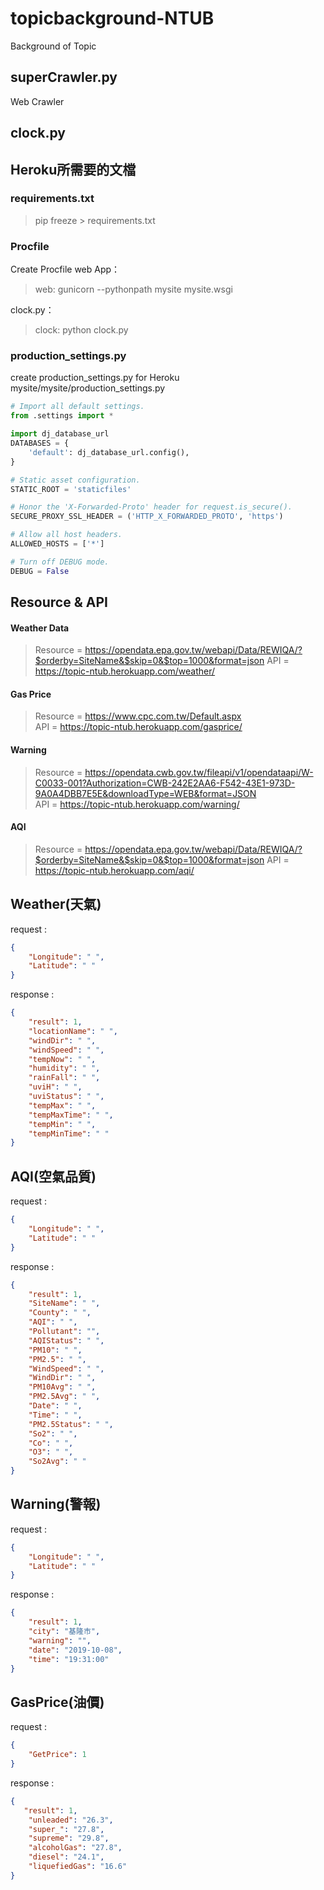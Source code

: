 # topicbackground-NTUB
Background of Topic

## superCrawler.py
Web Crawler 

## clock.py


## Heroku所需要的文檔
### requirements.txt 
> pip freeze > requirements.txt

### Procfile 
Create Procfile
web App：
> web: gunicorn --pythonpath mysite mysite.wsgi  

clock.py：       
> clock: python clock.py


### production_settings.py
create production_settings.py for Heroku
mysite/mysite/production_settings.py 

```python
# Import all default settings.
from .settings import *

import dj_database_url
DATABASES = {
    'default': dj_database_url.config(),
}

# Static asset configuration.
STATIC_ROOT = 'staticfiles'

# Honor the 'X-Forwarded-Proto' header for request.is_secure().
SECURE_PROXY_SSL_HEADER = ('HTTP_X_FORWARDED_PROTO', 'https')

# Allow all host headers.
ALLOWED_HOSTS = ['*']

# Turn off DEBUG mode.
DEBUG = False

```
## Resource & API
#### Weather Data
> Resource = https://opendata.epa.gov.tw/webapi/Data/REWIQA/?$orderby=SiteName&$skip=0&$top=1000&format=json
> API = https://topic-ntub.herokuapp.com/weather/

#### Gas Price
> Resource = https://www.cpc.com.tw/Default.aspx  
> API = https://topic-ntub.herokuapp.com/gasprice/

#### Warning
> Resource = https://opendata.cwb.gov.tw/fileapi/v1/opendataapi/W-C0033-001?Authorization=CWB-242E2AA6-F542-43E1-973D-9A0A4DBB7E5E&downloadType=WEB&format=JSON   
> API = https://topic-ntub.herokuapp.com/warning/

#### AQI 
> Resource = https://opendata.epa.gov.tw/webapi/Data/REWIQA/?$orderby=SiteName&$skip=0&$top=1000&format=json 
> API = https://topic-ntub.herokuapp.com/aqi/

## Weather(天氣)
request : 
```json
{
    "Longitude": " ",
    "Latitude": " "
}
```
response :
```json
{
    "result": 1,
    "locationName": " ",
    "windDir": " ",
    "windSpeed": " ",
    "tempNow": " ",
    "humidity": " ",
    "rainFall": " ",
    "uviH": " ",
    "uviStatus": " ",
    "tempMax": " ",
    "tempMaxTime": " ",
    "tempMin": " ",
    "tempMinTime": " "
}
```


## AQI(空氣品質)
request : 
```json
{
    "Longitude": " ",
    "Latitude": " "
}
```
response :
```json
{
    "result": 1,
    "SiteName": " ",
    "County": " ",
    "AQI": " ",
    "Pollutant": "",
    "AQIStatus": " ",
    "PM10": " ",
    "PM2.5": " ",
    "WindSpeed": " ",
    "WindDir": " ",
    "PM10Avg": " ",
    "PM2.5Avg": " ",
    "Date": " ",
    "Time": " ",
    "PM2.5Status": " ",
    "So2": " ",
    "Co": " ",
    "O3": " ",
    "So2Avg": " "
}
```


## Warning(警報)
request : 
```json
{
    "Longitude": " ",
    "Latitude": " "
}
```
response :
```json
{
    "result": 1,
    "city": "基隆市",
    "warning": "",
    "date": "2019-10-08",
    "time": "19:31:00"
}
```


## GasPrice(油價)
request : 
```json
{
    "GetPrice": 1
}
```
response :
```json
{
   "result": 1,
    "unleaded": "26.3",
    "super_": "27.8",
    "supreme": "29.8",
    "alcoholGas": "27.8",
    "diesel": "24.1",
    "liquefiedGas": "16.6"
}
```
